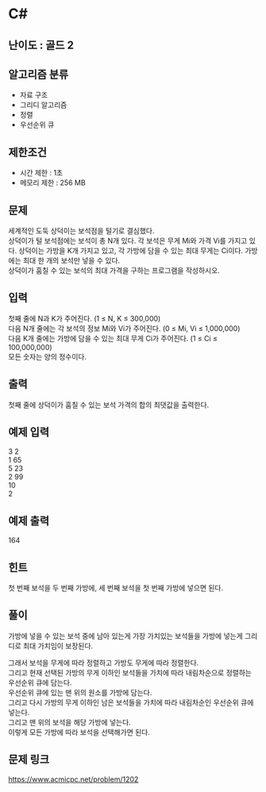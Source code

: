 # C#

## 난이도 : 골드 2

## 알고리즘 분류
  - 자료 구조
  - 그리디 알고리즘
  - 정렬
  - 우선순위 큐

## 제한조건
  - 시간 제한 : 1초
  - 메모리 제한 : 256 MB

## 문제
세계적인 도둑 상덕이는 보석점을 털기로 결심했다.<br/>
상덕이가 털 보석점에는 보석이 총 N개 있다. 각 보석은 무게 Mi와 가격 Vi를 가지고 있다. 상덕이는 가방을 K개 가지고 있고, 각 가방에 담을 수 있는 최대 무게는 Ci이다. 가방에는 최대 한 개의 보석만 넣을 수 있다.<br/>
상덕이가 훔칠 수 있는 보석의 최대 가격을 구하는 프로그램을 작성하시오.<br/>


## 입력
첫째 줄에 N과 K가 주어진다. (1 ≤ N, K ≤ 300,000)<br/>
다음 N개 줄에는 각 보석의 정보 Mi와 Vi가 주어진다. (0 ≤ Mi, Vi ≤ 1,000,000)<br/>
다음 K개 줄에는 가방에 담을 수 있는 최대 무게 Ci가 주어진다. (1 ≤ Ci ≤ 100,000,000)<br/>
모든 숫자는 양의 정수이다.<br/>


## 출력
첫째 줄에 상덕이가 훔칠 수 있는 보석 가격의 합의 최댓값을 출력한다.<br/>


## 예제 입력
3 2<br/>
1 65<br/>
5 23<br/>
2 99<br/>
10<br/>
2<br/>


## 예제 출력
164<br/>


## 힌트
첫 번째 보석을 두 번째 가방에, 세 번째 보석을 첫 번째 가방에 넣으면 된다.<br/>


## 풀이
가방에 넣을 수 있는 보석 중에 남아 있는게 가장 가치있는 보석들을 가방에 넣는게 그리디로 최대 가치임이 보장된다.<br/>


그래서 보석을 무게에 따라 정렬하고 가방도 무게에 따라 정렬한다.<br/>
그리고 현재 선택된 가방의 무게 이하인 보석들을 가치에 따라 내림차순으로 정렬하는 우선순위 큐에 담는다.<br/>
우선순위 큐에 있는 맨 위의 원소를 가방에 담는다.<br/>
그리고 다시 가방의 무게 이하인 남은 보석들을 가치에 따라 내림차순인 우선순위 큐에 넣는다.<br/>
그리고 맨 위의 보석을 해당 가방에 넣는다.<br/>
이렇게 모든 가방에 따라 보석을 선택해가면 된다.<br/>


## 문제 링크
https://www.acmicpc.net/problem/1202